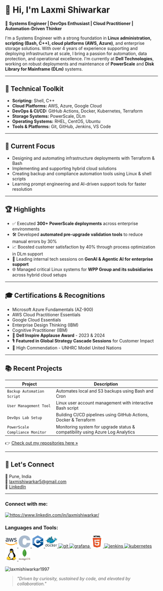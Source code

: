 # 👋 Hi, I'm Laxmi Shiwarkar

🎯 **Systems Engineer | DevOps Enthusiast | Cloud Practitioner | Automation-Driven Thinker**

I'm a Systems Engineer with a strong foundation in **Linux administration, scripting (Bash, C++), cloud platforms (AWS, Azure)**, and enterprise storage solutions. With over 4 years of experience supporting and deploying infrastructure at scale, I bring a passion for automation, data protection, and operational excellence. I'm currently at **Dell Technologies**, working on robust deployments and maintenance of **PowerScale** and **Disk Library for Mainframe (DLm)** systems.

---

## 🔧 Technical Toolkit

- **Scripting:** Shell, C++
- **Cloud Platforms:** AWS, Azure, Google Cloud
- **DevOps & CI/CD:** GitHub Actions, Docker, Kubernetes, Terraform
- **Storage Systems:** PowerScale, DLm
- **Operating Systems:** RHEL, CentOS, Ubuntu
- **Tools & Platforms:** Git, GitHub, Jenkins, VS Code

---

## 🚀 Current Focus

- Designing and automating infrastructure deployments with Terraform & Bash
- Implementing and supporting hybrid cloud solutions
- Creating backup and compliance automation tools using Linux & shell scripts
- Learning prompt engineering and AI-driven support tools for faster resolution

---

## 🏆 Highlights

- ✅ Executed **300+ PowerScale deployments** across enterprise environments
- 🛠️ Developed **automated pre-upgrade validation tools** to reduce manual errors by 30%
- 📈 Boosted customer satisfaction by 40% through process optimization in DLm support
- 🧠 Leading internal tech sessions on **GenAI & Agentic AI for enterprise support**
- 🌐 Managed critical Linux systems for **WPP Group and its subsidiaries** across hybrid cloud setups

---

## 🎓 Certifications & Recognitions

- Microsoft Azure Fundamentals (AZ-900)
- AWS Cloud Practitioner Essentials
- Google Cloud Essentials
- Enterprise Design Thinking (IBM)
- Cognitive Practitioner (IBM)
- 🏅 **Dell Inspire Applause Award** - 2023 & 2024
- 🎙️ **Featured in Global Strategy Cascade Sessions** for Customer Impact
- 🥇 High Commendation - UNHRC Model United Nations

---

## 📚 Recent Projects

| Project | Description |
|--------|-------------|
| `Backup Automation Script` | Automates local and S3 backups using Bash and Cron |
| `User Management Tool` | Linux user account management with interactive Bash script |
| `DevOps Lab Setup` | Building CI/CD pipelines using GitHub Actions, Docker & Terraform |
| `PowerScale Compliance Monitor` | Monitoring system for upgrade status & compatibility using Azure Log Analytics |

👉 [Check out my repositories here »](https://github.com/laxmishiwarkar1997)

---

## 🤝 Let's Connect

📍 Pune, India  
📧 laxmishiwarkar5@gmail.com  
🔗 [LinkedIn](https://www.linkedin.com/in/laxmishiwarkar)

---

<h3 align="left">Connect with me:</h3>
<p align="left">
<a href="https://linkedin.com/in/https://www.linkedin.com/in/laxmishiwarkar/" target="blank"><img align="center" src="https://raw.githubusercontent.com/rahuldkjain/github-profile-readme-generator/master/src/images/icons/Social/linked-in-alt.svg" alt="https://www.linkedin.com/in/laxmishiwarkar/" height="30" width="40" /></a>
</p>

<h3 align="left">Languages and Tools:</h3>
<p align="left"> <a href="https://aws.amazon.com" target="_blank" rel="noreferrer"> <img src="https://raw.githubusercontent.com/devicons/devicon/master/icons/amazonwebservices/amazonwebservices-original-wordmark.svg" alt="aws" width="40" height="40"/> </a> <a href="https://www.cprogramming.com/" target="_blank" rel="noreferrer"> <img src="https://raw.githubusercontent.com/devicons/devicon/master/icons/c/c-original.svg" alt="c" width="40" height="40"/> </a> <a href="https://www.w3schools.com/cpp/" target="_blank" rel="noreferrer"> <img src="https://raw.githubusercontent.com/devicons/devicon/master/icons/cplusplus/cplusplus-original.svg" alt="cplusplus" width="40" height="40"/> </a> <a href="https://www.docker.com/" target="_blank" rel="noreferrer"> <img src="https://raw.githubusercontent.com/devicons/devicon/master/icons/docker/docker-original-wordmark.svg" alt="docker" width="40" height="40"/> </a> <a href="https://git-scm.com/" target="_blank" rel="noreferrer"> <img src="https://www.vectorlogo.zone/logos/git-scm/git-scm-icon.svg" alt="git" width="40" height="40"/> </a> <a href="https://grafana.com" target="_blank" rel="noreferrer"> <img src="https://www.vectorlogo.zone/logos/grafana/grafana-icon.svg" alt="grafana" width="40" height="40"/> </a> <a href="https://www.w3.org/html/" target="_blank" rel="noreferrer"> <img src="https://raw.githubusercontent.com/devicons/devicon/master/icons/html5/html5-original-wordmark.svg" alt="html5" width="40" height="40"/> </a> <a href="https://www.jenkins.io" target="_blank" rel="noreferrer"> <img src="https://www.vectorlogo.zone/logos/jenkins/jenkins-icon.svg" alt="jenkins" width="40" height="40"/> </a> <a href="https://kubernetes.io" target="_blank" rel="noreferrer"> <img src="https://www.vectorlogo.zone/logos/kubernetes/kubernetes-icon.svg" alt="kubernetes" width="40" height="40"/> </a> <a href="https://www.linux.org/" target="_blank" rel="noreferrer"> <img src="https://raw.githubusercontent.com/devicons/devicon/master/icons/linux/linux-original.svg" alt="linux" width="40" height="40"/> </a> <a href="https://www.mongodb.com/" target="_blank" rel="noreferrer"> <img src="https://raw.githubusercontent.com/devicons/devicon/master/icons/mongodb/mongodb-original-wordmark.svg" alt="mongodb" width="40" height="40"/> </a> </p>

<p><img align="center" src="https://github-readme-stats.vercel.app/api/top-langs?username=laxmishiwarkar1997&show_icons=true&locale=en&layout=compact" alt="laxmishiwarkar1997" /></p>


> _"Driven by curiosity, sustained by code, and elevated by collaboration."_


